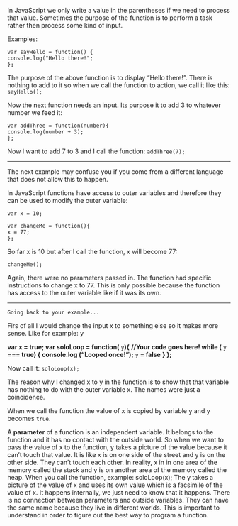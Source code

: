 In JavaScript we only write a value in the parentheses if we need to process that value. Sometimes the purpose of the function is to perform a task rather then process some kind of input.

Examples:

```
var sayHello = function() {
console.log("Hello there!";
};
```

The purpose of the above function is to display “Hello there!”. There is nothing to add to it so when we call the function to action, we call it like this: `sayHello();`

Now the next function needs an input. Its purpose it to add 3 to whatever number we feed it:

```
var addThree = function(number){
console.log(number + 3);
};
```

Now I want to add 7 to 3 and I call the function: `addThree(7);`

---

The next example may confuse you if you come from a different language that does not allow this to happen.

In JavaScript functions have access to outer variables and therefore they can be used to modify the outer variable:

```
var x = 10;

var changeMe = function(){
x = 77;
};
```

So far x is 10 but after I call the function, x will become 77:

`changeMe();`

Again, there were no parameters passed in. The function had specific instructions to change x to 77. This is only possible because the function has access to the outer variable like if it was its own.

---

`Going back to your example...`

Firs of all I would change the input x to something else so it makes more sense. Like for example: y

 **var x = true; var soloLoop = function(** `y`**){**  **//Your code goes here! while (** `y` **=== true) { console.log (“Looped once!”);** `y` **= false** **} };**

Now call it: `soloLoop(x);`

The reason why I changed x to y in the function is to show that that variable has nothing to do with the outer variable x. The names were just a coincidence.

When we call the function the value of x is copied by variable y and y becomes `true`.


A **parameter** of a function is an independent variable. It belongs to the function and it has no contact with the outside world. So when we want to pass the value of x to the function, y takes a picture of the value because it can’t touch that value. It is like x is on one side of the street and y is on the other side. They can’t touch each other. In reality, x in in one area of the memory called the stack and y is on another area of the memory called the heap. When you call the function, example: soloLoop(x); The y takes a picture of the value of x and uses its own value which is a facsimile of the value of x. It happens internally, we just need to know that it happens. There is no connection between parameters and outside variables. They can have the same name because they live in different worlds. This is important to understand in order to figure out the best way to program a function.
